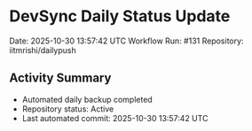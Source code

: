 # DevSync Daily Status Update
Date: 2025-10-30 13:57:42 UTC
Workflow Run: #131
Repository: iitmrishi/dailypush

## Activity Summary
- Automated daily backup completed
- Repository status: Active
- Last automated commit: 2025-10-30 13:57:42 UTC
